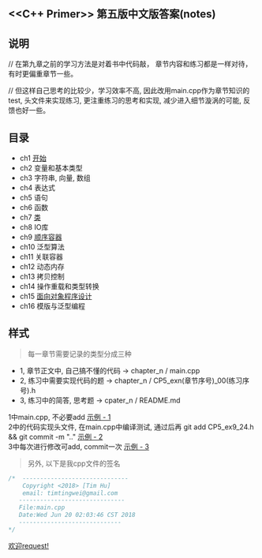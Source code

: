 <<C++ Primer>> 第五版中文版答案(notes)
----
## 说明
// 在第九章之前的学习方法是对着书中代码敲， 章节内容和练习都是一样对待，有时更偏重章节一些。

// 但这样自己思考的比较少，学习效率不高, 因此改用main.cpp作为章节知识的test, 头文件来实现练习, 更注重练习的思考和实现, 减少进入细节漩涡的可能, 反馈也好一些。

## 目录
* ch1 [开始](https://github.com/timtingwei/cppd/tree/master/Primer/1_getting_started)
* ch2 变量和基本类型
* ch3 字符串, 向量, 数组
* ch4 表达式
* ch5 语句
* ch6 函数
* ch7 [类](https://github.com/timtingwei/cppd/tree/master/Primer/7_class)
* ch8 IO库
* ch9 [顺序容器](https://github.com/timtingwei/cppd/tree/master/Primer/9_seq_containers)
* ch10 泛型算法
* ch11 关联容器
* ch12 动态内存
* ch13 拷贝控制
* ch14 操作重载和类型转换
* ch15 [面向对象程序设计](https://github.com/timtingwei/cppd/tree/master/Primer/15_oop)
* ch16 模版与泛型编程


## 样式
> 每一章节需要记录的类型分成三种
* 1, 章节正文中, 自己搞不懂的代码  -> chapter_n / main.cpp
* 2, 练习中需要实现代码的题       -> chapter_n / CP5_exn(章节序号)_00(练习序号).h
* 3, 练习中的简答, 思考题        -> cpater_n / README.md


1中main.cpp, 不必要add  [示例 - 1](https://github.com/timtingwei/cppd/blob/master/Primer/9_seq_containers/main.cpp) <br>
2中的代码实现头文件, 在main.cpp中编译测试, 通过后再 git add CP5_ex9_24.h && git commit -m ".." [示例 - 2](https://github.com/timtingwei/cppd/blob/master/Primer/9_seq_containers/CP5_ex9_26.h)<br>
3中每次进行修改可add, commit一次 [示例 - 3](https://github.com/timtingwei/cppd/blob/master/Primer/9_seq_containers/README.md)<br>


> 另外, 以下是我cpp文件的签名
```cpp
/*  ------------------------------
    Copyright <2018> [Tim Hu]
    email: timtingwei@gmail.com
   ------------------------------
   File:main.cpp
   Date:Wed Jun 20 02:03:46 CST 2018
   -----------------------------
*/
```

[欢迎request!](https://github.com/timtingwei/cppd/pulls)
